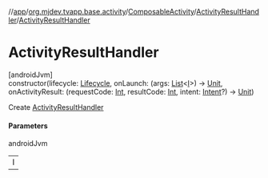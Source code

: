 //[app](../../../../index.md)/[org.mjdev.tvapp.base.activity](../../index.md)/[ComposableActivity](../index.md)/[ActivityResultHandler](index.md)/[ActivityResultHandler](-activity-result-handler.md)

# ActivityResultHandler

[androidJvm]\
constructor(lifecycle: [Lifecycle](https://developer.android.com/reference/kotlin/androidx/lifecycle/Lifecycle.html), onLaunch: (args: [List](https://kotlinlang.org/api/latest/jvm/stdlib/kotlin.collections/-list/index.html)&lt;[I](index.md)&gt;) -&gt; [Unit](https://kotlinlang.org/api/latest/jvm/stdlib/kotlin/-unit/index.html), onActivityResult: (requestCode: [Int](https://kotlinlang.org/api/latest/jvm/stdlib/kotlin/-int/index.html), resultCode: [Int](https://kotlinlang.org/api/latest/jvm/stdlib/kotlin/-int/index.html), intent: [Intent](https://developer.android.com/reference/kotlin/android/content/Intent.html)?) -&gt; [Unit](https://kotlinlang.org/api/latest/jvm/stdlib/kotlin/-unit/index.html))

Create [ActivityResultHandler](index.md)

#### Parameters

androidJvm

| |
|---|
| I |

